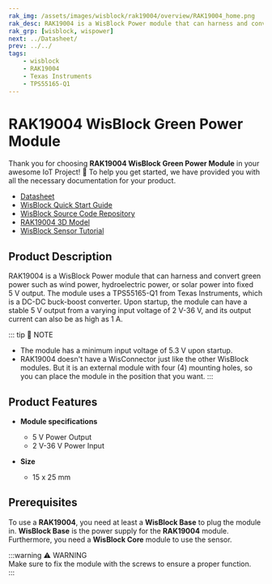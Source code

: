 ```yaml
---
rak_img: /assets/images/wisblock/rak19004/overview/RAK19004_home.png
rak_desc: RAK19004 is a WisBlock Power module that can harness and convert green power such as wind power, hyroelectric power, or solar power into fixed 5V output.
rak_grp: [wisblock, wispower]
next: ../Datasheet/
prev: ../../
tags:
    - wisblock
    - RAK19004
    - Texas Instruments
    - TPS55165-Q1
---
```



# RAK19004 WisBlock Green Power Module

Thank you for choosing **RAK19004 WisBlock Green Power Module** in your awesome IoT Project! 🎉 To help you get started, we have provided you with all the necessary documentation for your product.

* [Datasheet](../Datasheet/)
* <a href="../../Quickstart/" target="_blank">WisBlock Quick Start Guide</a>
* [WisBlock Source Code Repository](https://github.com/RAKWireless/WisBlock/)
* [RAK19004 3D Model](https://downloads.rakwireless.com/3D_File/WisBlock/)
* [WisBlock Sensor Tutorial](/Knowledge-Hub/Learn/WisBlock-Sensor-Tutorial/)

## Product Description

RAK19004 is a WisBlock Power module that can harness and convert green power such as wind power, hydroelectric power, or solar power into fixed 5&nbsp;V output. The module uses a TPS55165-Q1 from Texas Instruments, which is a DC-DC buck-boost converter. Upon startup, the module can have a stable 5&nbsp;V output from a varying input voltage of 2&nbsp;V-36&nbsp;V, and its output current can also be as high as 1&nbsp;A.

::: tip 📝 NOTE
- The module has a minimum input voltage of 5.3&nbsp;V upon startup.
- RAK19004 doesn't have a WisConnector just like the other WisBlock modules. But it is an external module with four (4) mounting holes, so you can place the module in the position that you want.
::: 

## Product Features

* **Module specifications**
    * 5&nbsp;V Power Output
    * 2&nbsp;V-36&nbsp;V Power Input

* **Size**
    * 15 x 25&nbsp;mm

## Prerequisites

To use a **RAK19004**, you need at least a **WisBlock Base** to plug the module in. **WisBlock Base** is the power supply for the **RAK19004** module. Furthermore, you need a **WisBlock Core** module to use the sensor.

:::warning ⚠️ WARNING    
Make sure to fix the module with the screws to ensure a proper function.    
:::